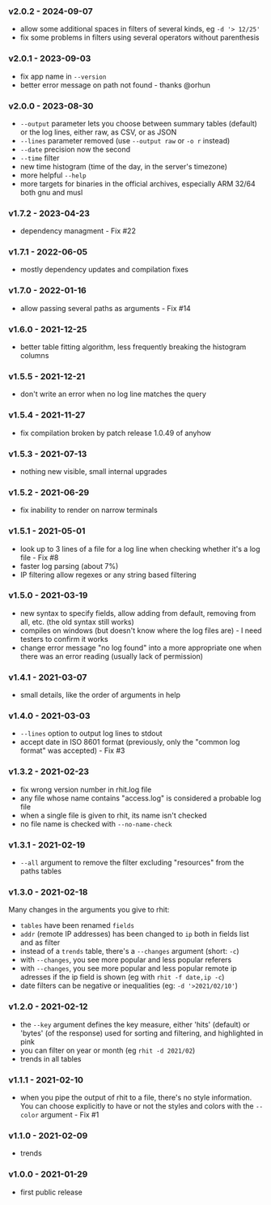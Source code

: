 <a name="v2.0.2"></a>
### v2.0.2 - 2024-09-07
- allow some additional spaces in filters of several kinds, eg `-d '> 12/25'`
- fix some problems in filters using several operators without parenthesis

<a name="v2.0.1"></a>
### v2.0.1 - 2023-09-03
- fix app name in `--version`
- better error message on path not found - thanks @orhun

<a name="v2.0.0"></a>
### v2.0.0 - 2023-08-30
- `--output` parameter lets you choose between summary tables (default) or the log lines, either raw, as CSV, or as JSON
- `--lines` parameter removed (use `--output raw` or `-o r` instead)
- `--date` precision now the second
- `--time` filter
- new time histogram (time of the day, in the server's timezone)
- more helpful `--help`
- more targets for binaries in the official archives, especially ARM 32/64 both gnu and musl

<a name="v1.7.2"></a>
### v1.7.2 - 2023-04-23
- dependency managment - Fix #22

<a name="v1.7.1"></a>
### v1.7.1 - 2022-06-05
- mostly dependency updates and compilation fixes

<a name="v1.7.0"></a>
### v1.7.0 - 2022-01-16
- allow passing several paths as arguments - Fix #14

<a name="v1.6.0"></a>
### v1.6.0 - 2021-12-25
- better table fitting algorithm, less frequently breaking the histogram columns

<a name="v1.5.5"></a>
### v1.5.5 - 2021-12-21
- don't write an error when no log line matches the query

<a name="v1.5.4"></a>
### v1.5.4 - 2021-11-27
- fix compilation broken by patch release 1.0.49 of anyhow

<a name="v1.5.3"></a>
### v1.5.3 - 2021-07-13
- nothing new visible, small internal upgrades

<a name="v1.5.2"></a>
### v1.5.2 - 2021-06-29
- fix inability to render on narrow terminals

<a name="v1.5.1"></a>
### v1.5.1 - 2021-05-01
- look up to 3 lines of a file for a log line when checking whether it's a log file - Fix #8
- faster log parsing (about 7%)
- IP filtering allow regexes or any string based filtering

<a name="v1.5.0"></a>
### v1.5.0 - 2021-03-19
- new syntax to specify fields, allow adding from default, removing from all, etc. (the old syntax still works)
- compiles on windows (but doesn't know where the log files are) - I need testers to confirm it works
- change error message "no log found" into a more appropriate one when there was an error reading (usually lack of permission)

<a name="v1.4.1"></a>
### v1.4.1 - 2021-03-07
- small details, like the order of arguments in help

<a name="v1.4.0"></a>
### v1.4.0 - 2021-03-03
- `--lines` option to output log lines to stdout
- accept date in ISO 8601 format (previously, only the "common log format" was accepted) - Fix #3

<a name="v1.3.2"></a>
### v1.3.2 - 2021-02-23
- fix wrong version number in rhit.log file
- any file whose name contains "access.log" is considered a probable log file
- when a single file is given to rhit, its name isn't checked
- no file name is checked with `--no-name-check`

<a name="v1.3.1"></a>
### v1.3.1 - 2021-02-19
- `--all` argument to remove the filter excluding "resources" from the paths tables

<a name="v1.3.0"></a>
### v1.3.0 - 2021-02-18
Many changes in the arguments you give to rhit:
- `tables` have been renamed `fields`
- `addr` (remote IP addresses) has been changed to `ip` both in fields list and as filter
- instead of a `trends` table, there's a `--changes` argument (short: `-c`)
- with `--changes`, you see more popular and less popular referers
- with `--changes`, you see more popular and less popular remote ip adresses if the ip field is shown (eg with `rhit -f date,ip -c`)
- date filters can be negative or inequalities (eg: `-d '>2021/02/10'`)

<a name="v1.2.0"></a>
### v1.2.0 - 2021-02-12
- the `--key` argument defines the key measure, either 'hits' (default) or 'bytes' (of the response) used for sorting and filtering, and highlighted in pink
- you can filter on year or month (eg `rhit -d 2021/02`)
- trends in all tables

<a name="v1.1.1"></a>
### v1.1.1 - 2021-02-10
- when you pipe the output of rhit to a file, there's no style information. You can choose explicitly to have or not the styles and colors with the `--color` argument - Fix #1

<a name="v1.1.0"></a>
### v1.1.0 - 2021-02-09
- trends

<a name="v1.0.0"></a>
### v1.0.0 - 2021-01-29
- first public release

